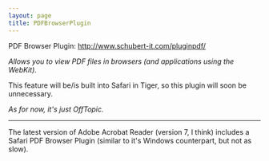 ```yaml
---
layout: page
title: PDFBrowserPlugin
---
```


PDF Browser Plugin: http://www.schubert-it.com/pluginpdf/

*Allows you to view PDF files in browsers (and applications using the WebKit).*

This feature will be/is built into Safari in Tiger, so this plugin will soon be unnecessary.

*As for now, it's just OffTopic.*

----

The latest version of Adobe Acrobat Reader (version 7, I think) includes a Safari PDF Browser Plugin (similar to it's Windows counterpart, but not as slow).

